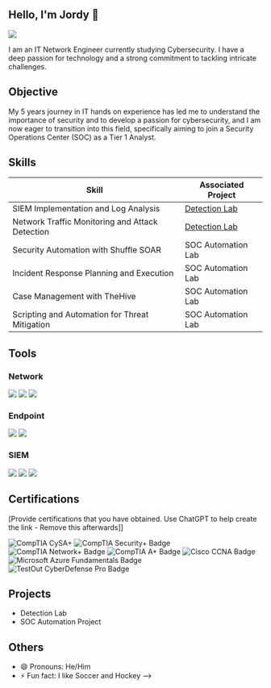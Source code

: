 ## Hello, I'm Jordy 👋

<a href="https://www.linkedin.com/in/jordy-n-199851227"><img src="https://img.shields.io/badge/-LinkedIn-0072b1?&style=for-the-badge&logo=linkedin&logoColor=white" /></a>


I am an IT Network Engineer currently studying Cybersecurity. I have a deep passion for technology and a strong commitment to tackling intricate challenges.

## Objective

My 5 years journey in IT hands on experience has led me to understand the importance of security and to develop a passion for cybersecurity, and I am now eager to transition into this field, specifically aiming to join a Security Operations Center (SOC) as a Tier 1 Analyst.

## Skills


| Skill                                         | Associated Project         |
|-----------------------------------------------|----------------------------|
| SIEM Implementation and Log Analysis          | <a href="https://google.com">Detection Lab</a>|
| Network Traffic Monitoring and Attack Detection | <a href="https://google.com">Detection Lab</a>|
| Security Automation with Shuffle SOAR         | SOC Automation Lab|
| Incident Response Planning and Execution      | SOC Automation Lab|
| Case Management with TheHive                  | SOC Automation Lab|
| Scripting and Automation for Threat Mitigation | SOC Automation Lab|

## Tools


### Network
<div>
    <img src="https://img.shields.io/badge/-Wireshark-1679A7?&style=for-the-badge&logo=Wireshark&logoColor=white" />
    <img src="https://img.shields.io/badge/-Suricata-EF3B2D?&style=for-the-badge&logo=Suricata&logoColor=white" />
    <img src="https://img.shields.io/badge/-Zeek-777BB4?&style=for-the-badge&logo=Zeek&logoColor=white" />
</div>

### Endpoint
<div>
    <img src="https://img.shields.io/badge/-Microsoft_Defender_for_Endpoint-00A4EF?&style=for-the-badge&logo=Microsoft&logoColor=white" />
    <img src="https://img.shields.io/badge/-Velociraptor-4B275F?&style=for-the-badge&logo=Velociraptor&logoColor=white" />
</div>

### SIEM
<div>
    <img src="https://img.shields.io/badge/-Microsoft_Sentinel-0078D4?&style=for-the-badge&logo=Microsoft&logoColor=white" />
    <img src="https://img.shields.io/badge/-Splunk-000000?&style=for-the-badge&logo=Splunk&logoColor=white" />
    <img src="https://img.shields.io/badge/-Elastic-005571?&style=for-the-badge&logo=Elastic&logoColor=white" />
</div>

## Certifications
[Provide certifications that you have obtained. Use ChatGPT to help create the link - Remove this afterwards]]
<div>
    <img src="https://img.shields.io/badge/CompTIA%20CySA%2B-0088CC?style=for-the-badge&logo=CompTIA&logoColor=white" alt="CompTIA CySA+">
  <img src="https://img.shields.io/badge/CompTIA%20Security%2B-FF0000?style=for-the-badge&logo=CompTIA&logoColor=white" alt="CompTIA Security+ Badge"/>
  <img src="https://img.shields.io/badge/CompTIA%20Network%2B-007ACC?style=for-the-badge&logo=CompTIA&logoColor=white" alt="CompTIA Network+ Badge"/>
  <img src="https://img.shields.io/badge/CompTIA%20A%2B-0078D4?style=for-the-badge&logo=CompTIA&logoColor=white" alt="CompTIA A+ Badge"/>
    <img src="https://img.shields.io/badge/Cisco%20CCNA-0045E2?style=for-the-badge&logo=cisco&logoColor=white" alt="Cisco CCNA Badge"/>
<img src="https://img.shields.io/badge/Microsoft%20Azure%20Fundamentals-0078D4?style=for-the-badge&logo=microsoft-azure&logoColor=white" alt="Microsoft Azure Fundamentals Badge"/>

<img src="https://img.shields.io/badge/TestOut%20CyberDefense%20Pro-007ACC?style=for-the-badge&logo=TestOut&logoColor=white" alt="TestOut CyberDefense Pro Badge"/>



</div>

## Projects
- Detection Lab
- SOC Automation Project

</div>

## Others
- 😄 Pronouns: He/Him
- ⚡ Fun fact: I like Soccer and Hockey
-->
